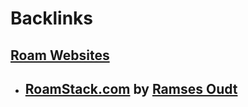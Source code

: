 
# Backlinks
## [Roam Websites](<Roam Websites.md>)
- ## [RoamStack.com](https://RoamStack.com) by [Ramses Oudt](<Ramses Oudt.md>)

